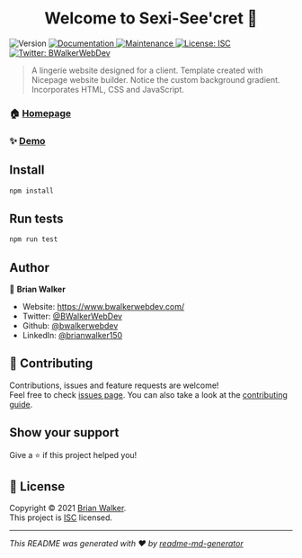 <h1 align="center">Welcome to Sexi-See'cret 👋</h1>
<p>
  <img alt="Version" src="https://img.shields.io/badge/version-1.0.0-blue.svg?cacheSeconds=2592000" />
  <a href="https://github.com/bwalkerwebdev/Sexi-Seecret#readme" target="_blank">
    <img alt="Documentation" src="https://img.shields.io/badge/documentation-yes-brightgreen.svg" />
  </a>
  <a href="https://github.com/bwalkerwebdev/Sexi-Seecret/graphs/commit-activity" target="_blank">
    <img alt="Maintenance" src="https://img.shields.io/badge/Maintained%3F-yes-green.svg" />
  </a>
  <a href="https://github.com/bwalkerwebdev/Sexi-Seecret/blob/master/LICENSE" target="_blank">
    <img alt="License: ISC" src="https://img.shields.io/github/license/bwalkerwebdev/sexi-seecret" />
  </a>
  <a href="https://twitter.com/BWalkerWebDev" target="_blank">
    <img alt="Twitter: BWalkerWebDev" src="https://img.shields.io/twitter/follow/BWalkerWebDev.svg?style=social" />
  </a>
</p>

> A lingerie website designed for a client. Template created with Nicepage website builder. Notice the custom background gradient. Incorporates HTML, CSS and JavaScript.

### 🏠 [Homepage](https://github.com/bwalkerwebdev/Sexi-Seecret#readme)

### ✨ [Demo](https://bwalkerwebdev.github.io/Sexi-Seecret/)

## Install

```sh
npm install
```

## Run tests

```sh
npm run test
```

## Author

👤 **Brian Walker**

* Website: https://www.bwalkerwebdev.com/
* Twitter: [@BWalkerWebDev](https://twitter.com/BWalkerWebDev)
* Github: [@bwalkerwebdev](https://github.com/bwalkerwebdev)
* LinkedIn: [@brianwalker150](https://linkedin.com/in/brianwalker150)

## 🤝 Contributing

Contributions, issues and feature requests are welcome!<br />Feel free to check [issues page](https://github.com/bwalkerwebdev/Sexi-Seecret/issues). You can also take a look at the [contributing guide](https://github.com/bwalkerwebdev/Sexi-Seecret/blob/master/CONTRIBUTING.md).

## Show your support

Give a ⭐️ if this project helped you!

## 📝 License

Copyright © 2021 [Brian Walker](https://github.com/bwalkerwebdev).<br />
This project is [ISC](https://github.com/bwalkerwebdev/Sexi-Seecret/blob/master/LICENSE) licensed.

***
_This README was generated with ❤️ by [readme-md-generator](https://github.com/kefranabg/readme-md-generator)_
